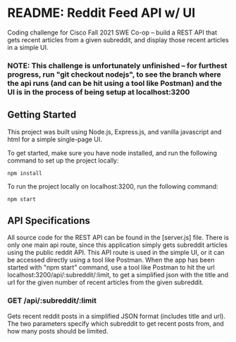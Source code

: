 # README: Reddit Feed API w/ UI

Coding challenge for Cisco Fall 2021 SWE Co-op – build a REST API that gets recent articles from a given subreddit, and display those recent articles in a simple UI.

### NOTE: This challenge is unfortunately unfinished – for furthest progress, run "git checkout nodejs", to see the branch where the api runs (and can be hit using a tool like Postman) and the UI is in the process of being setup at localhost:3200

## Getting Started

This project was built using Node.js, Express.js, and vanilla javascript and html for a simple single-page UI.

To get started, make sure you have node installed, and run the following command to set up the project locally:
```
npm install
```

To run the project locally on localhost:3200, run the following command:
```
npm start
```

## API Specifications

All source code for the REST API can be found in the [server.js] file.  There is only one main api route, since this application simply gets subreddit articles using the public reddit API.  This API route is used in the simple UI, or it can be accessed directly using a tool like Postman.  When the app has been started with "npm start" command, use a tool like Postman to hit the url localhost:3200/api/:subreddit/:limit, to get a simplified json with the title and url for the given number of recent articles from the given subreddit.

### GET /api/:subreddit/:limit
Gets recent reddit posts in a simplified JSON format (includes title and url).  The two parameters specify which subreddit to get recent posts from, and how many posts should be limited.
